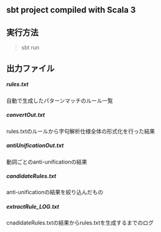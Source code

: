 ## sbt project compiled with Scala 3
## 実行方法
> sbt run

## 出力ファイル
<h5>rules.txt</h5>
自動で生成したパターンマッチのルール一覧

<h5>convertOut.txt</h5>
<p>rules.txtのルールから字句解析仕様全体の形式化を行った結果</p>

<h5>antiUnificationOut.txt</h5>
動詞ごとのanti-unificationの結果

<h5>candidateRules.txt</h5>
anti-unificationの結果を絞り込んだもの






<h5>extractRule_LOG.txt</h5>
cnadidateRules.txtの結果からrules.txtを生成するまでのログ

